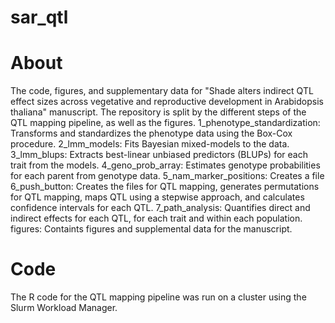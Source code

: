 # sar_qtl

# About
The code, figures, and supplementary data for "Shade alters indirect QTL effect sizes across vegetative and reproductive development in Arabidopsis thaliana" manuscript. The repository is split by the different steps of the QTL mapping pipeline, as well as the figures.
1_phenotype_standardization: Transforms and standardizes the phenotype data using the Box-Cox procedure.
2_lmm_models: Fits Bayesian mixed-models to the data.
3_lmm_blups: Extracts best-linear unbiased predictors (BLUPs) for each trait from the models.
4_geno_prob_array: Estimates genotype probabilities for each parent from genotype data.
5_nam_marker_positions: Creates a file
6_push_button: Creates the files for QTL mapping, generates permutations for QTL mapping, maps QTL using a stepwise approach, and calculates confidence intervals for each QTL.
7_path_analysis: Quantifies direct and indirect effects for each QTL, for each trait and within each population.
figures: Containts figures and supplemental data for the manuscript.


# Code

The R code for the QTL mapping pipeline was run on a cluster using the Slurm Workload Manager.